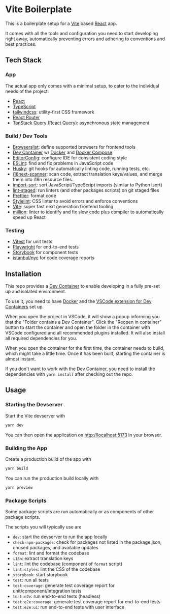 # Vite Boilerplate

This is a boilerplate setup for a [Vite] based [React] app.

It comes with all the tools and configuration you need to start developing right away, automatically preventing errors and adhering to conventions and best practices.

## Tech Stack

### App

The actual app only comes with a minimal setup, to cater to the individual needs of the project:

- [React]
- [TypeScript]
- [tailwindcss]: utility-first CSS framework
- [React Router][reactRouter]
- [TanStack Query (React Query)][tanStackQuery]: asynchronous state management

### Build / Dev Tools

- [Browserslist]: define supported browsers for frontend tools
- [Dev Container][devcontainer] w/ [Docker] and [Docker Compose][dockerCompose]
- [EditorConfig]: configure IDE for consistent coding style
- [ESLint]: find and fix problems in JavaScript code
- [Husky]: git hooks for automatically linting code, running tests, etc.
- [i18next-scanner]: scan code, extract translation keys/values, and merge them into i18n resource files.
- [import-sort]: sort JavaScript/TypeScript imports (similar to Python isort)
- [lint-staged]: run linters (and other packages scripts) on git staged files
- [Prettier]: format code
- [Stylelint]: CSS linter to avoid errors and enforce conventions
- [Vite]: super fast next generation frontend tooling
- [million]: linter to identify and fix slow code plus compiler to automatically speed up React

### Testing

- [Vitest] for unit tests
- [Playwright] for end-to-end tests
- [Storybook] for component tests
- [istanbul/nyc][istanbul] for code coverage reports

## Installation

This repo provides a [Dev Container][devcontainer] to enable developing in a fully pre-set up and isolated environment.

To use it, you need to have [Docker] and the [VSCode extension for Dev Containers][devcontainersExtension] set up.

When you open the project in VSCode, it will show a popup informing you that the "Folder contains a Dev Container".
Click the "Reopen in container" button to start the container and open the folder in the container with VSCode configured and all recommended plugins installed. It will also install all required dependencies for you.

When you open the container for the first time, the container needs to build, which might take a little time. Once it has been built, starting the container is almost instant.

If you don't want to work with the Dev Container, you need to install the dependencies with `yarn install` after checking out the repo.

## Usage

### Starting the Devserver

Start the Vite devserver with

```bash
yarn dev
```

You can then open the application on <http://localhost:5173> in your browser.

### Building the App

Create a production build of the app with

```bash
yarn build
```

You can run the production build locally with

```bash
yarn preview
```

### Package Scripts

Some package scripts are run automatically or as components of other package scripts.

The scripts you will typically use are

- `dev`: start the devserver to run the app locally
- `check-npm-packages`: check for packages not listed in the package.json, unused packages, and available updates
- `format`: lint and format the codebase
- `i18n`: extract translation keys
- `lint`: lint the codebase (component of `format` script)
- `lint:styles`: lint the CSS of the codebase
- `storybook`: start storybook
- `test`: run all tests
- `test:coverage`: generate test coverage report for unit/component/integration tests
- `test:e2e`: run end-to-end tests (headless)
- `test:e2e:coverage`: generate test coverage report for end-to-end tests
- `test:e2e:ui`: run end-to-end tests with user interface

<!-- Markdown link definitions -->

[Browserslist]: https://browsersl.ist/
[devcontainer]: https://code.visualstudio.com/docs/devcontainers/containers
[devcontainersExtension]: vscode:extension/ms-vscode-remote.remote-containers
[Docker]: https://www.docker.com/products/docker-desktop
[dockerCompose]: https://docs.docker.com/compose/
[EditorConfig]: https://editorconfig.org/
[ESLint]: https://eslint.org/
[Husky]: https://typicode.github.io/husky/
[i18next-scanner]: https://github.com/i18next/i18next-scanner
[import-sort]: https://github.com/renke/import-sort
[istanbul]: https://istanbul.js.org/
[lint-staged]: https://github.com/lint-staged/lint-staged
[million]: https://million.dev/
[Playwright]: https://playwright.dev/
[Prettier]: https://prettier.io/
[React]: https://react.dev/
[reactRouter]: https://reactrouter.com/
[Storybook]: https://storybook.js.org/
[Stylelint]: https://stylelint.io/
[tailwindcss]: https://tailwindcss.com/
[tanStackQuery]: https://tanstack.com/query/
[TypeScript]: https://www.typescriptlang.org/
[Vite]: https://vitejs.dev/
[Vitest]: https://vitest.dev/
